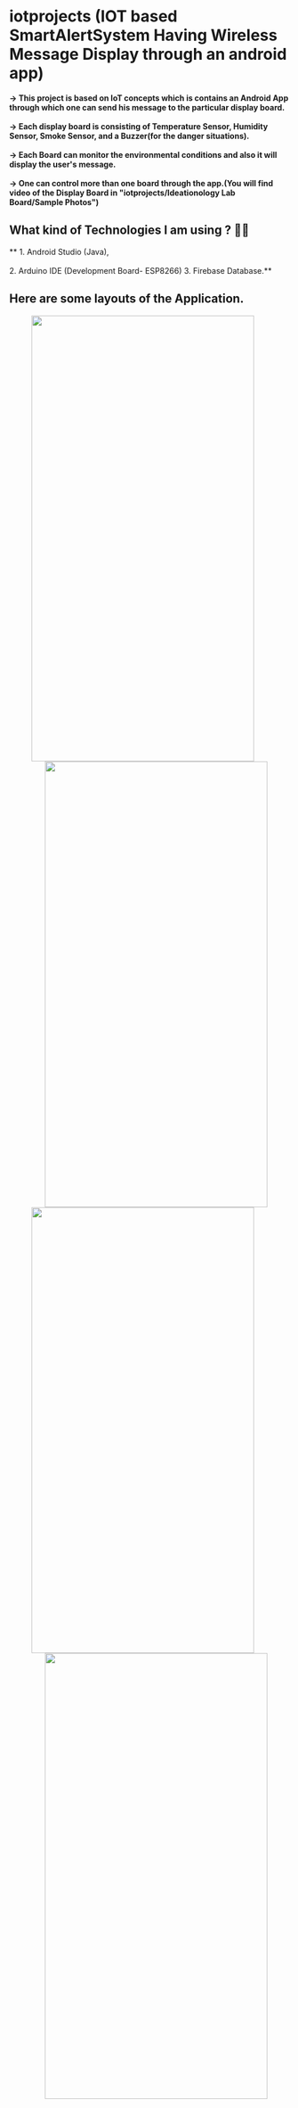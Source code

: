 # iotprojects (IOT based SmartAlertSystem Having Wireless Message Display through an android app)

**-> This project is based on IoT concepts which is contains an Android App through which one can send his message to the particular display board.<br></br>
-> Each display board is consisting of Temperature Sensor, Humidity Sensor, Smoke Sensor, and a Buzzer(for the danger situations).<br></br>
-> Each Board can monitor the environmental conditions and also it will display the user's message. <br></br>
-> One can control more than one board through the app.(You will find video of the Display Board in "iotprojects/Ideationology Lab Board/Sample Photos")**

## What kind of Technologies I am using ? 🤔🤔

** 1. Android Studio (Java),<br></br> 
2. Arduino IDE (Development Board- ESP8266)
3. Firebase Database.**

## Here are some layouts of the Application.

<figure>
    <img align='left' src="https://github.com/joydipdutta001/iotprojects/blob/master/Ideationology%20Lab%20Board/Sample%20Photos/AppLayoutPhotos/Console%201%20Sample.jpg" width='400' height='800'>

</figure>

<br></br>
<figure>
    <img align='right' src="https://github.com/joydipdutta001/iotprojects/blob/master/Ideationology%20Lab%20Board/Sample%20Photos/AppLayoutPhotos/ConsolePage.jpg" width='400' height='800'>

</figure>


<br></br>
<figure>
    <img align='left' src="https://github.com/joydipdutta001/iotprojects/blob/master/Ideationology%20Lab%20Board/Sample%20Photos/AppLayoutPhotos/DashBoard.jpg" width='400' height='800'>
  
</figure>

<br></br>
<figure>
    <img align='right' src="https://github.com/joydipdutta001/iotprojects/blob/master/Ideationology%20Lab%20Board/Sample%20Photos/AppLayoutPhotos/NavigationDrawer.jpg" width='400' height='800'>
  
</figure>



